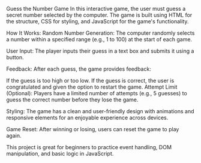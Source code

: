 Guess the Number Game
In this interactive game, the user must guess a secret number selected by the computer. The game is built using HTML for the structure, CSS for styling, and JavaScript for the game's functionality.

How It Works:
Random Number Generation: The computer randomly selects a number within a specified range (e.g., 1 to 100) at the start of each game.

User Input: The player inputs their guess in a text box and submits it using a button.

Feedback: After each guess, the game provides feedback:

If the guess is too high or too low.
If the guess is correct, the user is congratulated and given the option to restart the game.
Attempt Limit (Optional): Players have a limited number of attempts (e.g., 5 guesses) to guess the correct number before they lose the game.

Styling: The game has a clean and user-friendly design with animations and responsive elements for an enjoyable experience across devices.

Game Reset: After winning or losing, users can reset the game to play again.

This project is great for beginners to practice event handling, DOM manipulation, and basic logic in JavaScript.










